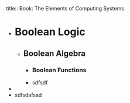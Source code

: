 title:: Book: The Elements of Computing Systems

- # Boolean Logic
	- ## Boolean Algebra
		- ### Boolean Functions
		- sdfsdf
-
- sdfsdafsad